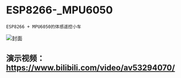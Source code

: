 # ESP8266-_MPU6050
    ESP8266 + MPU6050的体感遥控小车
![封面](https://github.com/bilibilifmk/ESP8266-_MPU6050/blob/master/xc.png)
## 演示视频：https://www.bilibili.com/video/av53294070/
